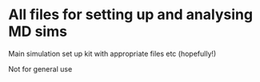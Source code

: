 # All files for setting up and analysing MD sims
Main simulation set up kit with appropriate files etc (hopefully!)

Not for general use
